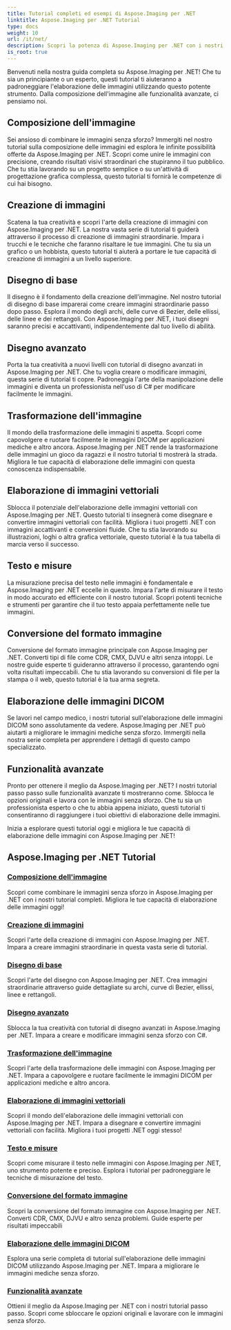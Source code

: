 ```yaml
---
title: Tutorial completi ed esempi di Aspose.Imaging per .NET
linktitle: Aspose.Imaging per .NET Tutorial
type: docs
weight: 10
url: /it/net/
description: Scopri la potenza di Aspose.Imaging per .NET con i nostri tutorial approfonditi. Dalla composizione delle immagini alle funzionalità avanzate, migliora le tue capacità e migliora il tuo gioco di elaborazione delle immagini.
is_root: true
---
```


Benvenuti nella nostra guida completa su Aspose.Imaging per .NET! Che tu sia un principiante o un esperto, questi tutorial ti aiuteranno a padroneggiare l'elaborazione delle immagini utilizzando questo potente strumento. Dalla composizione dell'immagine alle funzionalità avanzate, ci pensiamo noi.

## Composizione dell'immagine

Sei ansioso di combinare le immagini senza sforzo? Immergiti nel nostro tutorial sulla composizione delle immagini ed esplora le infinite possibilità offerte da Aspose.Imaging per .NET. Scopri come unire le immagini con precisione, creando risultati visivi straordinari che stupiranno il tuo pubblico. Che tu stia lavorando su un progetto semplice o su un'attività di progettazione grafica complessa, questo tutorial ti fornirà le competenze di cui hai bisogno.

## Creazione di immagini

Scatena la tua creatività e scopri l'arte della creazione di immagini con Aspose.Imaging per .NET. La nostra vasta serie di tutorial ti guiderà attraverso il processo di creazione di immagini straordinarie. Impara i trucchi e le tecniche che faranno risaltare le tue immagini. Che tu sia un grafico o un hobbista, questo tutorial ti aiuterà a portare le tue capacità di creazione di immagini a un livello superiore.

## Disegno di base

Il disegno è il fondamento della creazione dell'immagine. Nel nostro tutorial di disegno di base imparerai come creare immagini straordinarie passo dopo passo. Esplora il mondo degli archi, delle curve di Bezier, delle ellissi, delle linee e dei rettangoli. Con Aspose.Imaging per .NET, i tuoi disegni saranno precisi e accattivanti, indipendentemente dal tuo livello di abilità.

## Disegno avanzato

Porta la tua creatività a nuovi livelli con tutorial di disegno avanzati in Aspose.Imaging per .NET. Che tu voglia creare o modificare immagini, questa serie di tutorial ti copre. Padroneggia l'arte della manipolazione delle immagini e diventa un professionista nell'uso di C# per modificare facilmente le immagini.

## Trasformazione dell'immagine

Il mondo della trasformazione delle immagini ti aspetta. Scopri come capovolgere e ruotare facilmente le immagini DICOM per applicazioni mediche e altro ancora. Aspose.Imaging per .NET rende la trasformazione delle immagini un gioco da ragazzi e il nostro tutorial ti mostrerà la strada. Migliora le tue capacità di elaborazione delle immagini con questa conoscenza indispensabile.

## Elaborazione di immagini vettoriali

Sblocca il potenziale dell'elaborazione delle immagini vettoriali con Aspose.Imaging per .NET. Questo tutorial ti insegnerà come disegnare e convertire immagini vettoriali con facilità. Migliora i tuoi progetti .NET con immagini accattivanti e conversioni fluide. Che tu stia lavorando su illustrazioni, loghi o altra grafica vettoriale, questo tutorial è la tua tabella di marcia verso il successo.

## Testo e misure

La misurazione precisa del testo nelle immagini è fondamentale e Aspose.Imaging per .NET eccelle in questo. Impara l'arte di misurare il testo in modo accurato ed efficiente con il nostro tutorial. Scopri potenti tecniche e strumenti per garantire che il tuo testo appaia perfettamente nelle tue immagini.

## Conversione del formato immagine

Conversione del formato immagine principale con Aspose.Imaging per .NET. Converti tipi di file come CDR, CMX, DJVU e altri senza intoppi. Le nostre guide esperte ti guideranno attraverso il processo, garantendo ogni volta risultati impeccabili. Che tu stia lavorando su conversioni di file per la stampa o il web, questo tutorial è la tua arma segreta.

## Elaborazione delle immagini DICOM

Se lavori nel campo medico, i nostri tutorial sull'elaborazione delle immagini DICOM sono assolutamente da vedere. Aspose.Imaging per .NET può aiutarti a migliorare le immagini mediche senza sforzo. Immergiti nella nostra serie completa per apprendere i dettagli di questo campo specializzato.

## Funzionalità avanzate

Pronto per ottenere il meglio da Aspose.Imaging per .NET? I nostri tutorial passo passo sulle funzionalità avanzate ti mostreranno come. Sblocca le opzioni originali e lavora con le immagini senza sforzo. Che tu sia un professionista esperto o che tu abbia appena iniziato, questi tutorial ti consentiranno di raggiungere i tuoi obiettivi di elaborazione delle immagini.

Inizia a esplorare questi tutorial oggi e migliora le tue capacità di elaborazione delle immagini con Aspose.Imaging per .NET!
## Aspose.Imaging per .NET Tutorial
### [Composizione dell'immagine](./image-composition/)
Scopri come combinare le immagini senza sforzo in Aspose.Imaging per .NET con i nostri tutorial completi. Migliora le tue capacità di elaborazione delle immagini oggi!
### [Creazione di immagini](./image-creation/)
Scopri l'arte della creazione di immagini con Aspose.Imaging per .NET. Impara a creare immagini straordinarie in questa vasta serie di tutorial.
### [Disegno di base](./basic-drawing/)
Scopri l'arte del disegno con Aspose.Imaging per .NET. Crea immagini straordinarie attraverso guide dettagliate su archi, curve di Bezier, ellissi, linee e rettangoli.
### [Disegno avanzato](./advanced-drawing/)
Sblocca la tua creatività con tutorial di disegno avanzati in Aspose.Imaging per .NET. Impara a creare e modificare immagini senza sforzo con C#.
### [Trasformazione dell'immagine](./image-transformation/)
Scopri l'arte della trasformazione delle immagini con Aspose.Imaging per .NET. Impara a capovolgere e ruotare facilmente le immagini DICOM per applicazioni mediche e altro ancora.
### [Elaborazione di immagini vettoriali](./vector-image-processing/)
Scopri il mondo dell'elaborazione delle immagini vettoriali con Aspose.Imaging per .NET. Impara a disegnare e convertire immagini vettoriali con facilità. Migliora i tuoi progetti .NET oggi stesso!
### [Testo e misure](./text-and-measurements/)
Scopri come misurare il testo nelle immagini con Aspose.Imaging per .NET, uno strumento potente e preciso. Esplora i tutorial per padroneggiare le tecniche di misurazione del testo.
### [Conversione del formato immagine](./image-format-conversion/)
Scopri la conversione del formato immagine con Aspose.Imaging per .NET. Converti CDR, CMX, DJVU e altro senza problemi. Guide esperte per risultati impeccabili
### [Elaborazione delle immagini DICOM](./dicom-image-processing/)
Esplora una serie completa di tutorial sull'elaborazione delle immagini DICOM utilizzando Aspose.Imaging per .NET. Impara a migliorare le immagini mediche senza sforzo.
### [Funzionalità avanzate](./advanced-features/)
Ottieni il meglio da Aspose.Imaging per .NET con i nostri tutorial passo passo. Scopri come sbloccare le opzioni originali e lavorare con le immagini senza sforzo.